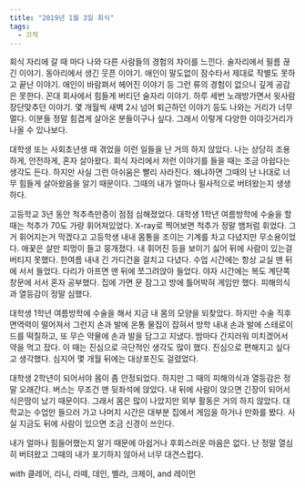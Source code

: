 ```yaml
---
title: "2019년 1월 3일 회식"
tags:
  - 끄적
---
```


회식 자리에 갈 때 마다 나와 다른 사람들의 경험의 차이를 느낀다. 술자리에서 필름 끊긴 이야기. 동아리에서 생긴 웃픈 이야기. 애인이 말도없이 잠수타서 제대로 작별도 못하고 끝난 이야기. 애인이 바람펴서 헤어진 이야기 등 그런 류의 경험이 없으니 깊게 공감은 못한다. 꼰대 회사에서 힘들게 버티던 술자리 이야기. 하루 세번 노래방가면서 윗사람 장단맞추던 이야기. 몇 개월씩 새벽 2시 넘어 퇴근하던 이야기 등도 나와는 거리가 너무 멀다. 이분들 정말 힘겹게 살아온 분들이구나 싶다. 그래서 이렇게 다양한 이야깃거리가 나올 수 있나보다.

대학생 또는 사회초년생 때 겪었을 이런 일들을 난 거의 하지 않았다. 나는 상당히 조용하게, 안전하게, 혼자 살아왔다. 회식 자리에서 저런 이야기를 들을 때는 조금 아쉽다는 생각도 든다. 하지만 사실 그런 아쉬움은 빨리 사라진다. 왜냐하면 그때의 난 나대로 너무 힘들게 살아왔음을 알기 때문이다. 그때의 내가 얼마나 필사적으로 버텨왔는지 생생하다.

고등학교 3년 동안 척추측만증이 점점 심해졌었다. 대학생 1학년 여름방학에 수술을 할 때는 척추가 70도 가량 휘어져있었다. X-ray로 찍어보면 척추가 정말 뱀처럼 휘었다. 그거 휘어지는거 막겠다고 고등학생 내내 몸통을 조이는 기계를 차고 다녔지만 무소용이었다. 애꿎은 살만 피멍이 들고 뭉개졌다. 내 휘어진 등을 보이기 싫어 뒤에 사람이 있는걸 버티지 못했다. 한여름 내내 긴 가디건을 걸치고 다녔다. 수업 시간에는 항상 교실 맨 뒤에 서서 들었다. 다리가 아프면 맨 뒤에 쪼그려앉아 들었다. 야자 시간에는 복도 계단쪽 창문에 서서 혼자 공부했다. 집에 가면 문 잠그고 방에 틀어박혀 게임만 했다. 피해의식과 열등감이 정말 심했다.

대학생 1학년 여름방학에 수술을 해서 지금 내 몸의 모양을 되찾았다. 하지만 수술 직후 면역력이 떨어져서 그런지 손과 발에 온통 물집이 잡혀서 방학 내내 손과 발에 스테로이드를 떡칠하고, 또 무슨 약물에 손과 발을 담그고 지냈다. 밤마다 간지러워 미치겠어서 약을 먹고 잤다. 이 때는 진심으로 극단적인 생각도 많이 했다. 진심으로 편해지고 싶다고 생각했다. 심지어 몇 개월 뒤에는 대상포진도 걸렸었다.

대학생 2학년이 되어서야 몸이 좀 안정되었다. 하지만 그 때의 피해의식과 열등감은 정말 오래간다. 버스는 무조건 맨 뒷좌석에 앉았다. 내 뒤에 사람이 앉으면 긴장이 되어서 식은땀이 났기 때문이다. 그래서 몸은 많이 나았지만 외부 활동은 거의 하지 않았다. 대학교는 수업만 들으러 가고 나머지 시간은 대부분 집에서 게임을 하거나 만화를 봤다. 사실 지금도 뒤에 사람이 있으면 조금 신경이 쓰인다.

내가 얼마나 힘들어했는지 알기 때문에 아쉽거나 후회스러운 마음은 없다. 난 정말 열심히 버텨왔고 그때의 내가 포기하지 않아서 너무 대견스럽다.

with 클레어, 리니, 라떼, 데인, 벨라, 크제이, and 레이먼
